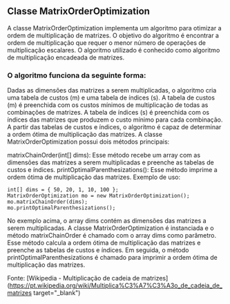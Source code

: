 ## Classe MatrixOrderOptimization

A classe MatrixOrderOptimization implementa um algoritmo para otimizar a ordem de multiplicação de matrizes. O objetivo do algoritmo é encontrar a ordem de multiplicação que requer o menor número de operações de multiplicação escalares. O algoritmo utilizado é conhecido como algoritmo de multiplicação encadeada de matrizes.

### O algoritmo funciona da seguinte forma:

Dadas as dimensões das matrizes a serem multiplicadas, o algoritmo cria uma tabela de custos (m) e uma tabela de índices (s).
A tabela de custos (m) é preenchida com os custos mínimos de multiplicação de todas as combinações de matrizes.
A tabela de índices (s) é preenchida com os índices das matrizes que produzem o custo mínimo para cada combinação.
A partir das tabelas de custos e índices, o algoritmo é capaz de determinar a ordem ótima de multiplicação das matrizes.
A classe MatrixOrderOptimization possui dois métodos principais:

matrixChainOrder(int[] dims): Esse método recebe um array com as dimensões das matrizes a serem multiplicadas e preenche as tabelas de custos e índices.
printOptimalParenthesizations(): Esse método imprime a ordem ótima de multiplicação das matrizes.
Exemplo de uso:

```
int[] dims = { 50, 20, 1, 10, 100 };
MatrixOrderOptimization mo = new MatrixOrderOptimization();
mo.matrixChainOrder(dims);
mo.printOptimalParenthesizations();
```

No exemplo acima, o array dims contém as dimensões das matrizes a serem multiplicadas. A classe MatrixOrderOptimization é instanciada e o método matrixChainOrder é chamado com o array dims como parâmetro. Esse método calcula a ordem ótima de multiplicação das matrizes e preenche as tabelas de custos e índices. Em seguida, o método printOptimalParenthesizations é chamado para imprimir a ordem ótima de multiplicação das matrizes.

Fonte: [Wikipedia - Multiplicação de cadeia de matrizes](https://pt.wikipedia.org/wiki/Multiplica%C3%A7%C3%A3o_de_cadeia_de_matrizes target="_blank")

